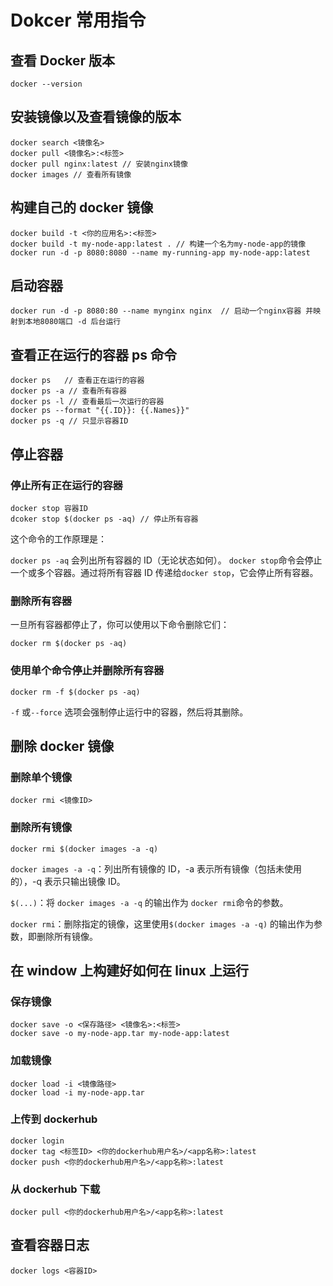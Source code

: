 # Dokcer 常用指令

## 查看 Docker 版本

```shell
docker --version
```

## 安装镜像以及查看镜像的版本

```shell
docker search <镜像名>
docker pull <镜像名>:<标签>
docker pull nginx:latest // 安装nginx镜像
docker images // 查看所有镜像
```

## 构建自己的 docker 镜像

```shell
docker build -t <你的应用名>:<标签>
docker build -t my-node-app:latest . // 构建一个名为my-node-app的镜像
docker run -d -p 8080:8080 --name my-running-app my-node-app:latest

```

## 启动容器

```shell
docker run -d -p 8080:80 --name mynginx nginx  // 启动一个nginx容器 并映射到本地8080端口 -d 后台运行

```

## 查看正在运行的容器 ps 命令

```shell
docker ps   // 查看正在运行的容器
docker ps -a // 查看所有容器
docker ps -l // 查看最后一次运行的容器
docker ps --format "{{.ID}}: {{.Names}}"
docker ps -q // 只显示容器ID
```

## 停止容器

### 停止所有正在运行的容器

```shell
docker stop 容器ID
dcoker stop $(docker ps -aq) // 停止所有容器

```

这个命令的工作原理是：

`docker ps -aq` 会列出所有容器的 ID（无论状态如何）。
`docker stop`命令会停止一个或多个容器。通过将所有容器 ID 传递给`docker stop`，它会停止所有容器。

### 删除所有容器

一旦所有容器都停止了，你可以使用以下命令删除它们：

```shell
docker rm $(docker ps -aq)
```

### 使用单个命令停止并删除所有容器

```shell
docker rm -f $(docker ps -aq)
```

`-f` 或`--force` 选项会强制停止运行中的容器，然后将其删除。

## 删除 docker 镜像

### 删除单个镜像

```shell
docker rmi <镜像ID>
```

### 删除所有镜像

```shell
docker rmi $(docker images -a -q)
```

`docker images -a -q`：列出所有镜像的 ID，-a 表示所有镜像（包括未使用的），-q 表示只输出镜像 ID。

`$(...)`：将 `docker images -a -q` 的输出作为 `docker rmi`命令的参数。

`docker rmi`：删除指定的镜像，这里使用`$(docker images -a -q)` 的输出作为参数，即删除所有镜像。

## 在 window 上构建好如何在 linux 上运行

### 保存镜像

```shell
docker save -o <保存路径> <镜像名>:<标签>
docker save -o my-node-app.tar my-node-app:latest
```

### 加载镜像

```shell
docker load -i <镜像路径>
docker load -i my-node-app.tar

```

### 上传到 dockerhub

```shell
docker login
docker tag <标签ID> <你的dockerhub用户名>/<app名称>:latest
docker push <你的dockerhub用户名>/<app名称>:latest

```

### 从 dockerhub 下载

```shell
docker pull <你的dockerhub用户名>/<app名称>:latest
```

## 查看容器日志

```shell
docker logs <容器ID>
```
